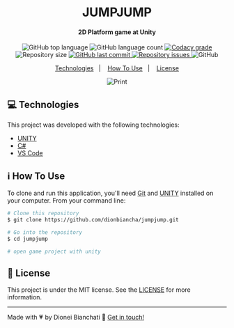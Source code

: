 <h1 align="center">
    <br>
    JUMPJUMP
</h1>

<h4 align="center">
  2D Platform game at Unity
</h4>
<p align="center">
  <img alt="GitHub top language" src="https://img.shields.io/github/languages/top/dionbiancha/jumpjump.svg">

  <img alt="GitHub language count" src="https://img.shields.io/github/languages/count/dionbiancha/jumpjump.svg">

  <a href="https://www.codacy.com/app/dionbiancha/jumpjump?utm_source=github.com&amp;utm_medium=referral&amp;utm_content=dionbiancha/jumpjump&amp;utm_campaign=Badge_Grade">
    <img alt="Codacy grade" src="https://img.shields.io/codacy/grade/1b577a07dda843aba09f4bc55d1af8fc.svg">
  </a>

  <img alt="Repository size" src="https://img.shields.io/github/repo-size/dionbiancha/jumpjump.svg">
  <a href="https://github.com/dionbiancha/jumpjump/commits/master">
    <img alt="GitHub last commit" src="https://img.shields.io/github/last-commit/dionbiancha/jumpjump.svg">
  </a>

  <a href="https://github.com/dionbiancha/jumpjump/issues">
    <img alt="Repository issues" src="https://img.shields.io/github/issues/dionbiancha/jumpjump.svg">
  </a>

  <img alt="GitHub" src="https://img.shields.io/github/license/dionbiancha/jumpjump.svg">
</p>

<p align="center">
  <a href="#rocket-technologies">Technologies</a>&nbsp;&nbsp;&nbsp;|&nbsp;&nbsp;&nbsp;
  <a href="#information_source-how-to-use">How To Use</a>&nbsp;&nbsp;&nbsp;|&nbsp;&nbsp;&nbsp;
  <a href="#memo-license">License</a>
</p>

<p align="center">
  <img alt="Print" src="https://res.cloudinary.com/dionbiancha/image/upload/v1679439994/2af36695-da6a-49e4-99a0-dbf9a3df9b93-_online-video-cutter.com__uml3im.gif">
</p>

## :computer: Technologies

This project was developed with the following technologies:

- [UNITY](https://unity.com/pt)
- [C#](https://learn.microsoft.com/pt-br/dotnet/csharp/tour-of-csharp/)
- [VS Code](https://code.visualstudio.com/)

## :information_source: How To Use

To clone and run this application, you'll need [Git](https://git-scm.com) and [UNITY](https://unity.com/pt) installed on your computer. From your command line:

```bash
# Clone this repository
$ git clone https://github.com/dionbiancha/jumpjump.git

# Go into the repository
$ cd jumpjump

# open game project with unity
```

## :memo: License

This project is under the MIT license. See the [LICENSE](https://github.com/dionbiancha/jumpjump/blob/main/LICENSE) for more information.

---

Made with :heartpulse: by Dionei Bianchati :wave: [Get in touch!](https://www.linkedin.com/in/dionbiancha/)
